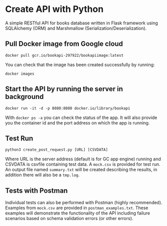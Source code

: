 # Create API with Python

A simple RESTful API for books database written in Flask framework using SQLAlchemy (ORM) and Marshmallow (Serialization/Deserialization).

## Pull Docker image from Google cloud
`docker pull gcr.io/bookapi-297922/bookapiimage:latest`

You can check that the image has been created successfully by running:

`docker images`

## Start the API by running the server in background
`docker run -it -d -p 8080:8080 docker.io/library/bookapi`

With `docker ps -a` you can check the status of the app. It will also provide you the container id and the port address on which the app is running. 

## Test Run
`python3 create_post_request.py [URL] [CSVDATA]`

Where URL is the server address (default is for GC app engine) running and CSVDATA is csvfile containing test data. A `mock.csv` is provided for test run.
An output file named `summary.txt` will be created describing the results, in addition there will also be a `tmp.log`.

## Tests with Postman
Individual tests can also be performed with Postman (highly recommended). Examples from `mock.csv` are provided in `postman_examples.txt`. These examples will demonstrate the functionality of the API including failure scenarios based on schema validation errors (or other errors). 

